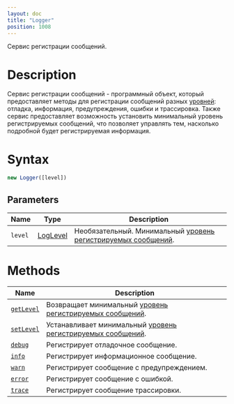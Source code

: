 ```yaml
---
layout: doc
title: "Logger"
position: 1008
---
```


Сервис регистрации сообщений.

# Description

Сервис регистрации сообщений - программный объект, который предоставляет методы для регистрации
сообщений разных [уровней](LogLevel/): отладка, информация, предупреждения, ошибки и трассировка.
Также сервис предоставляет возможность установить минимальный уровень регистрируемых сообщений,
что позволяет управлять тем, насколько подробной будет регистрируемая информация.

# Syntax

```js
new Logger([level])
```

## Parameters


|Name|Type|Description|
|----|----|-----------|
|`level`|[LogLevel](LogLevel/)|Необязательный. Минимальный [уровень регистрируемых сообщений](LogLevel/).|


# Methods

|Name|Description|
|----|---------|
|[`getLevel`](Logger.getLevel/)|Возвращает минимальный [уровень регистрируемых сообщений](LogLevel/).|
|[`setLevel`](Logger.setLevel/)|Устанавливает минимальный [уровень регистрируемых сообщений](LogLevel/).|
|[`debug`](Logger.debug/)|Регистрирует отладочное сообщение.|
|[`info`](Logger.info/)|Регистрирует информационное сообщение.|
|[`warn`](Logger.warn/)|Регистрирует сообщение с предупреждением.|
|[`error`](Logger.error/)|Регистрирует сообщение с ошибкой.|
|[`trace`](Logger.trace/)|Регистрирует сообщение трассировки.|
